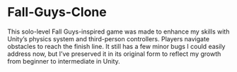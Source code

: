 # Fall-Guys-Clone
This solo-level Fall Guys-inspired game was made to enhance my skills with Unity’s physics system and third-person controllers. Players navigate obstacles to reach the finish line. It still has a few minor bugs I could easily address now, but I’ve preserved it in its original form to reflect my growth from beginner to intermediate in Unity.
